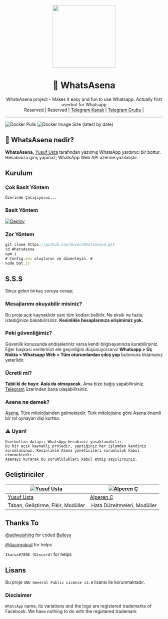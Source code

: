<div align="center">
  <img src="https://i.hizliresim.com/6Bbj7i.jpg" width="200" height="200">
  <h1>🐺 WhatsAsena</h1>
</div>
<p align="center">
    WhatsAsena project - Makes it easy and fun to use Whatsapp. Actually first userbot for Whatsapp
    <br>
        Reserved |
        Reserved |
        <a href="https://t.me/WHATSASENA">Telegram Kanalı</a> |
        <a href="https://t.me/AsenaSupport">Telegram Grubu</a> |
    <br>
</p>

----
![Docker Pulls](https://img.shields.io/docker/pulls/fusuf/WhatsAsena?style=flat-square) ![Docker Image Size (latest by date)](https://img.shields.io/docker/image-size/fusuf/WhatsAsena?style=flat-square)

## 🔎 WhatsAsena nedir?
**WhatsAsena,** [Yusuf Usta](https://github.com/Quiec) tarafından yazılmış WhatsApp yardımcı bir bottur. Hesabınıza giriş yapmaz; WhatsApp Web API üzerine yazılmıştır.

## Kurulum
### Çok Basit Yöntem
`Üzerinde Çalışıyoruz...`

### Basit Yöntem
[![Deploy](https://www.herokucdn.com/deploy/button.svg)](https://heroku.com/deploy?template=https://github.com/Ribonney/WhatsAsena)

### Zor Yöntem
```js
git clone https://github.com/Quiec/WhatsAsena.git
cd WhatsAsena
npm i
# Config.env oluşturun ve düzenleyin. #
node bot.js
```

## S.S.S
Sıkça gelen birkaç soruya cevap;
### Mesajlarımı okuyabilir misiniz?
Bu proje açık kaynaklıdır yani tüm kodları bellidir. Ne eksik ne fazla; istediğinize bakabilirsiniz. **Kesinlikle hesaplarınıza erişimimiz yok.**

### Peki güvenliğimiz?
Güvenlik konusunda endişeleriniz varsa kendi bilgisayarınıza kurabilirsiniz. Eğer başkası verilerinizi ele geçirdiğini düşünüyorsanız **Whatsapp > Üç Nokta > Whatsapp Web > Tüm oturumlardan çıkış yap** butonuna tıklamanız yeterlidir.

### Ücretli mi?
**Tabii ki de hayır. Asla da olmayacak.** Ama bize bağış yapabilirsiniz. [Telegram](https://t.me/fusuf) üzerinden bana ulaşabilirsiniz.

### Asena ne demek?
[Asena](https://tr.wikipedia.org/wiki/Asena), Türk mitolojisinden gelmektedir. Türk mitolojisine göre Asena önemli bir rol oynayan dişi kurttur. 

### ⚠️ Uyarı! 
```
Userbottan dolayı; WhatsApp hesabınız yasaklanabilir.
Bu bir açık kaynaklı projedir, yaptığınız her işlemden kendiniz sorumlusunuz. Kesinlikle Asena yöneticileri sorumluluk kabul etmemektedir.
Asenayı kurarak bu sorumlulukları kabul etmiş sayılırsınız.
```
## Geliştiriciler

[![Yusuf Usta](https://github.com/quiec.png?size=100)](https://quiec.tech) | [![Alperen Ç](https://github.com/xacnio.png?size=100)](https://github.com/xacnio)
---|---
[Yusuf Usta](https://t.me/fusuf) | [Alperen Ç](https://t.me/xacnio)
Taban, Geliştirme, Fikir, Modüller | Hata Düzeltmeleri, Modüller

## Thanks To
[@adiwajshing](https://github.com/adiwajshing) for coded [Baileys](https://github.com/adiwajshing/Baileys) 

[@itacirgabral](https://github.com/itacirgabral) for helps

`Ikarus#7808 (Discord)` for helps

## Lisans
Bu proje `GNU General Public Licence v3.0` lisansı ile korunmaktadır.

### Disclaimer
`WhatsApp` name, its variations and the logo are registered trademarks of Facebook. We have nothing to do with the registered trademark
